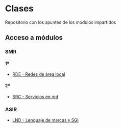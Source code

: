 # Clases
Repositorio con los apuntes de los módulos impartidos
## Acceso a módulos
### SMR
#### 1º
* [RDE - Redes de área local](rde/README.md)
#### 2º
* [SRC - Servicios en red](src/README.md)
### ASIR
* [LND - Lenguaje de marcas y SGI](lnd/README.md)
